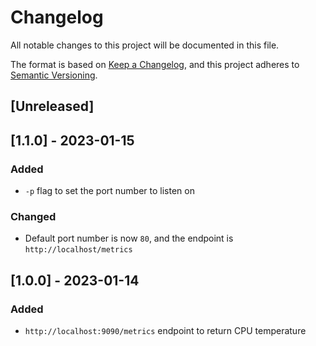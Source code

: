 # Changelog

All notable changes to this project will be documented in this file.

The format is based on [Keep a Changelog](https://keepachangelog.com/en/1.0.0/),
and this project adheres to [Semantic Versioning](https://semver.org/spec/v2.0.0.html).

## [Unreleased]


## [1.1.0] - 2023-01-15

### Added

- `-p` flag to set the port number to listen on

### Changed

- Default port number is now `80`, and the endpoint is `http://localhost/metrics`

## [1.0.0] - 2023-01-14

### Added

- `http://localhost:9090/metrics` endpoint to return CPU temperature
